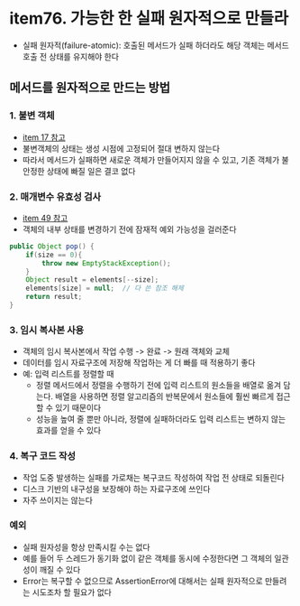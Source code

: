 # item76. 가능한 한 실패 원자적으로 만들라
- 실패 원자적(failure-atomic): 호출된 메서드가 실패 하더라도 해당 객체는 메서드 호출 전 상태를 유지해야 한다

## 메서드를 원자적으로 만드는 방법
### 1. 불변 객체
- [item 17 참고](https://github.com/depromeet/effective-java-study/blob/main/Ch04/item17/%EB%B3%80%EA%B2%BD_%EA%B0%80%EB%8A%A5%EC%84%B1%EC%9D%84_%EC%B5%9C%EC%86%8C%ED%99%94%ED%95%98%EB%9D%BC.md)
- 불변객체의 상태는 생성 시점에 고정되어 절대 변하지 않는다
- 따라서 메서드가 실패하면 새로운 객체가 만들어지지 않을 수 있고, 기존 객체가 불안정한 상태에 빠질 일은 결코 없다

### 2. 매개변수 유효성 검사
- [item 49 참고](https://github.com/depromeet/effective-java-study/blob/main/Ch08/item49/%EB%A7%A4%EA%B0%9C%EB%B3%80%EC%88%98%EA%B0%80_%EC%9C%A0%ED%9A%A8%ED%95%9C%EC%A7%80_%EA%B2%80%EC%82%AC%ED%95%98%EB%9D%BC.md)
- 객체의 내부 상태를 변경하기 전에 잠재적 예외 가능성을 걸러준다
```java
public Object pop() {
    if(size == 0){
        throw new EmptyStackException();
    }
    Object result = elements[--size];
    elements[size] = null;  // 다 쓴 참조 해제
    return result;
}
```

### 3. 임시 복사본 사용
- 객체의 임시 복사본에서 작업 수행 -> 완료 -> 원래 객체와 교체
- 데이터를 임시 자료구조에 저장해 작업하는 게 더 빠를 때 적용하기 좋다
- 예: 입력 리스트를 정렬할 때
    - 정렬 메서드에서 정렬을 수행하기 전에 입력 리스트의 원소들을 배열로 옮겨 담는다. 배열을 사용하면 정렬 알고리즘의 반복문에서 원소들에 훨씬 빠르게 접근할 수 있기 때문이다
    - 성능을 높여 줄 뿐만 아니라, 정렬에 실패하더라도 입력 리스트는 변하지 않는 효과를 얻을 수 있다

### 4. 복구 코드 작성
- 작업 도중 발생하는 실패를 가로채는 복구코드 작성하여 작업 전 상태로 되돌린다
- 디스크 기반의 내구성을 보장해야 하는 자료구조에 쓰인다
- 자주 쓰이지는 않는다

### 예외
- 실패 원자성을 항상 만족시킬 수는 없다
- 예를 들어 두 스레드가 동기화 없이 같은 객체를 동시에 수정한다면 그 객체의 일관성이 깨질 수 있다
- Error는 복구할 수 없으므로 AssertionError에 대해서는 실패 원자적으로 만들려는 시도조차 할 필요가 없다